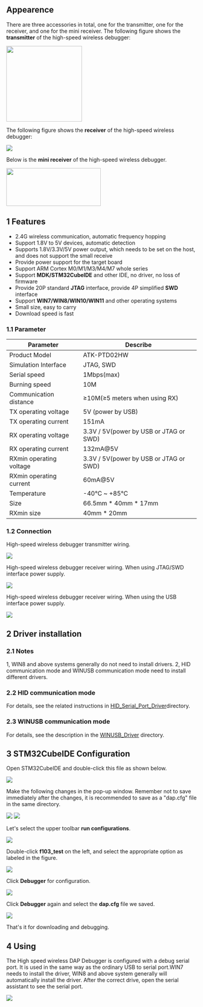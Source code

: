 ## Appearence

There are three accessories in total, one for the transmitter, one for the receiver, and one for the mini receiver.
The following figure shows the **transmitter** of the high-speed wireless debugger:

<img src="./figures/TX.png" width="200">

The following figure shows the **receiver** of the high-speed wireless debugger:

<img src="./figures/PTD02HW.png">

Below is the **mini receiver** of the high-speed wireless debugger.

<img src="./figures/miniRX.png" width="250" height="100">



## 1 Features

+ 2.4G wireless communication, automatic frequency hopping
+ Support 1.8V to 5V devices, automatic detection
+ Supports 1.8V/3.3V/5V power output, which needs to be set on the host, and does not support the small receive
+ Provide power support for the target board
+ Support ARM Cortex M0/M1/M3/M4/M7 whole series 
+ Support **MDK/STM32CubeIDE** and other IDE, no driver, no loss of firmware
+ Provide 20P standard **JTAG** interface, provide 4P simplified **SWD** interface
+ Support **WIN7/WIN8/WIN10/WIN11** and other operating systems
+ Small size, easy to carry
+ Download speed is fast

### 1.1 Parameter

| Parameter                         | Describe                               |
| ----------------------------------|-----------------------------------     |	        
| Product Model                     | ATK-PTD02HW                            |
| Simulation Interface              | JTAG, SWD                              | 
| Serial speed                      | 1Mbps(max)                             |
| Burning speed                     | 10M                                    |
| Communication distance            | ≥10M(≥5 meters when using RX)          |
| TX operating voltage              | 5V (power by USB)                      |
| TX operating current              | 151mA                                  |
| RX operating voltage              | 3.3V / 5V(power by USB or JTAG or SWD) |
| RX operating current              | 132mA@5V                               |
| RXmin operating voltage           | 3.3V / 5V(power by USB or JTAG or SWD) |
| RXmin operating current           | 60mA@5V                                |
| Temperature                       | -40℃ ~ +85℃                          |
| Size                              | 66.5mm * 40mm * 17mm                   |
| RXmin size                        | 40mm * 20mm                            |

### 1.2 Connection

High-speed wireless debugger transmitter wiring.

<img src="./figures/connection1.png">

High-speed wireless debugger receiver wiring. When using JTAG/SWD interface power supply.

<img src="./figures/connection2.png">

High-speed wireless debugger receiver wiring. When using the USB interface power supply.

<img src="./figures/connection3.png">




## 2 Driver installation
### 2.1 Notes

1, WIN8 and above systems generally do not need to install drivers.
2, HID communication mode and WINUSB communication mode need to install different drivers.

### 2.2 HID communication mode
For details, see the related instructions in [HID_Serial_Port_Driver](./HID_serial_port_driver/HID_serial_port_driver_installation_tutorial.md)directory.

### 2.3 WINUSB communication mode
For details, see the description in the [WINUSB_Driver](./WINUSB_driver/WINUSB_DAP_driver_installation_tutorial.md) directory.

## 3 STM32CubeIDE Configuration
Open STM32CubeIDE and double-click this file as shown below.

<img src="./figures/f103_cfg.png">

Make the following changes in the pop-up window. Remember not to save immediately after the changes, it is recommended to save as a "dap.cfg" file in the same directory.

<img src="./figures/dap1.png">

<img src="./figures/fil.png">

Let's select the upper toolbar **run configurations**.

<img src="./figures/ru.png">

Double-click **f103_test** on the left, and select the appropriate option as labeled in the figure.

<img src="./figures/328.png">

Click **Debugger** for configuration.

<img src="./figures/333.png">

Click **Debugger** again and select the **dap.cfg** file we saved.

<img src="./figures/377.png">

That's it for downloading and debugging.

## 4 Using
The High speed wireless DAP Debugger is configured with a debug serial port. It is used in the same way as the ordinary USB to serial port.WIN7 needs to install the driver, WIN8 and above system generally will automatically install the driver.
After the correct drive, open the serial assistant to see the serial port. 

<img src="./figures/using.png">




